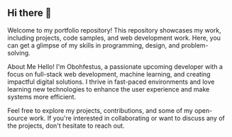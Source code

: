 ## Hi there 👋

Welcome to my portfolio repository! This repository showcases my work, including projects, code samples, and web development work. Here, you can get a glimpse of my skills in programming, design, and problem-solving.

About Me
Hello! I'm Obohfestus, a passionate upcoming developer with a focus on full-stack web development, machine learning, and creating impactful digital solutions. I thrive in fast-paced environments and love learning new technologies to enhance the user experience and make systems more efficient.

Feel free to explore my projects, contributions, and some of my open-source work. If you're interested in collaborating or want to discuss any of the projects, don't hesitate to reach out.

